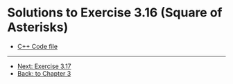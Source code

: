 # Solutions to Exercise 3.16 (Square of Asterisks)

-   [C++ Code file](e03_16.cpp)

---

-   [Next: Exercise 3.17](03_17.md)
-   [Back: to Chapter 3](README.md)
